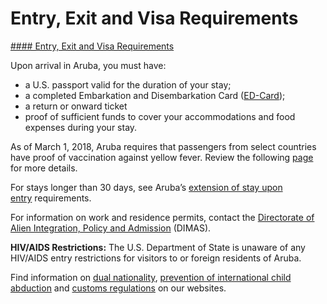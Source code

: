 # Entry, Exit and Visa Requirements

[#### Entry, Exit and Visa Requirements](javascript:void(0); "Entry, Exit and Visa Requirements")

Upon arrival in Aruba, you must have:

* a U.S. passport valid for the duration of your stay;
* a completed Embarkation and Disembarkation Card ([ED-Card](http://www.aruba.com/travel-to-aruba/online-ed-card));
* a return or onward ticket
* proof of sufficient funds to cover your accommodations and food expenses during your stay.

As of March 1, 2018, Aruba requires that passengers from select countries have proof of vaccination against yellow fever. Review the following [page](https://www.aruba.com/us/plan-your-visit/getting-to-aruba/do-i-need-a-yellow-fever-vaccine) for more details.

For stays longer than 30 days, see Aruba’s [extension of stay upon entry](http://www.aruba.com/sigma/Entry_Req-Eng.pdf) requirements.

For information on work and residence permits, contact the [Directorate of Alien Integration, Policy and Admission](https://www.dimasaruba.aw/en/) (DIMAS).

**HIV/AIDS Restrictions:** The U.S. Department of State is unaware of any HIV/AIDS entry restrictions for visitors to or foreign residents of Aruba.

Find information on [dual nationality](https://travel.state.gov/content/travel/en/international-travel/before-you-go/travelers-with-special-considerations/Dual-Nationality-Travelers.html "http://travel.state.gov/travel/cis_pa_tw/cis/cis_1753.html"), [prevention of international child abduction](https://travel.state.gov/content/childabduction/en/preventing.html "http://travel.state.gov/abduction/prevention/prevention_560.html") and [customs regulations](https://travel.state.gov/content/passports/en/go/customs.html) on our websites.